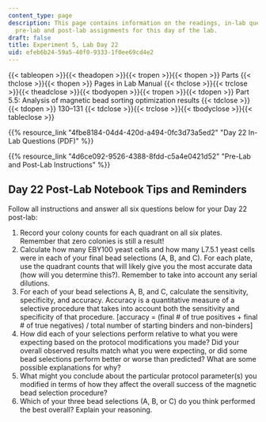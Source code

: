 ```yaml
---
content_type: page
description: This page contains information on the readings, in-lab questions, and
  pre-lab and post-lab assignments for this day of the lab.
draft: false
title: Experiment 5, Lab Day 22
uid: efeb6b24-59a5-40f0-9333-1f0ee69cd4e2
---
```

{{< tableopen >}}{{< theadopen >}}{{< tropen >}}{{< thopen >}}
Parts
{{< thclose >}}{{< thopen >}}
Pages in Lab Manual
{{< thclose >}}{{< trclose >}}{{< theadclose >}}{{< tbodyopen >}}{{< tropen >}}{{< tdopen >}}
Part 5.5: Analysis of magnetic bead sorting optimization results
{{< tdclose >}}{{< tdopen >}}
130–131
{{< tdclose >}}{{< trclose >}}{{< tbodyclose >}}{{< tableclose >}}

{{% resource_link "4fbe8184-04d4-420d-a494-0fc3d73a5ed2" "Day 22 In-Lab Questions (PDF)" %}}

{{% resource_link "4d6ce092-9526-4388-8fdd-c5a4e0421d52" "Pre-Lab and Post-Lab Instructions" %}}

## Day 22 Post-Lab Notebook Tips and Reminders

Follow all instructions and answer all six questions below for your Day 22 post-lab:

1. Record your colony counts for each quadrant on all six plates. Remember that zero colonies is still a result!
2. Calculate how many EBY100 yeast cells and how many L7.5.1 yeast cells were in each of your final bead selections (A, B, and C). For each plate, use the quadrant counts that will likely give you the most accurate data (how will you determine this?). Remember to take into account any serial dilutions.
3. For each of your bead selections A, B, and C, calculate the sensitivity, specificity, and accuracy. Accuracy is a quantitative measure of a selective procedure that takes into account both the sensitivity and specificity of that procedure. \[accuracy = (final # of true positives + final # of true negatives) / total number of starting binders and non-binders\]
4. How did each of your selections perform relative to what you were expecting based on the protocol modifications you made? Did your overall observed results match what you were expecting, or did some bead selections perform better or worse than predicted? What are some possible explanations for why?
5. What might you conclude about the particular protocol parameter(s) you modified in terms of how they affect the overall success of the magnetic bead selection procedure?
6. Which of your three bead selections (A, B, or C) do you think performed the best overall? Explain your reasoning.